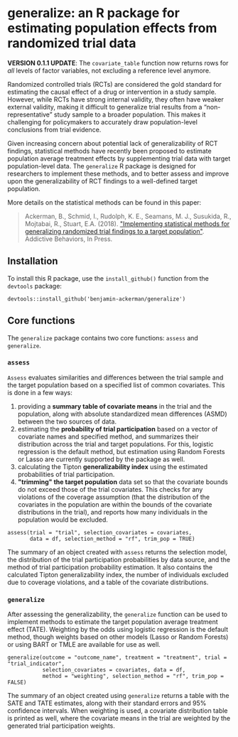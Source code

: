 # generalize: an R package for estimating population effects from randomized trial data

**VERSION 0.1.1 UPDATE**: The `covariate_table` function now returns rows for *all* levels of factor variables, not excluding a reference level anymore.

Randomized controlled trials (RCTs) are considered the gold standard for estimating the causal effect of a drug or intervention in a study sample. However, while RCTs have strong internal validity, they often have weaker external validity, making it difficult to generalize trial results from a “non-representative” study sample to a broader population. This makes it challenging for policymakers to accurately draw population-level conclusions from trial evidence.

Given increasing concern about potential lack of generalizability of RCT findings, statistical methods have recently been proposed to estimate population average treatment effects by supplementing trial data with target population-level data. The `generalize` R package is designed for researchers to implement these methods, and to better assess and improve upon the generalizability of RCT findings to a well-defined target population.

More details on the statistical methods can be found in this paper:

> Ackerman, B., Schmid, I., Rudolph, K. E., Seamans, M. J., Susukida, R., Mojtabai, R., Stuart,
E.A. (2018). ["Implementing statistical methods for generalizing randomized trial findings to a target population"](https://www.sciencedirect.com/science/article/abs/pii/S0306460318312309?via%3Dihub). Addictive Behaviors, In Press. 

## Installation
To install this R package, use the `install_github()` function from the `devtools` package:
```
devtools::install_github('benjamin-ackerman/generalize')
```

## Core functions
The `generalize` package contains two core functions: `assess` and `generalize`.

### `assess`
`Assess` evaluates similarities and differences between the trial sample and the target population based on a specified list of common covariates.  This is done in a few ways: 

1. providing a **summary table of covariate means** in the trial and the population, along with absolute standardized mean differences (ASMD) between the two sources of data.
2. estimating the **probability of trial participation** based on a vector of covariate names and specified method, and summarizes their distribution across the trial and target populations.  For this, logistic regression is the default method, but estimation using Random Forests or Lasso are currently supported by the package as well.
3. calculating the Tipton **generalizability index** using the estimated probabilities of trial participation. 
4. **"trimming" the target population** data set so that the covariate bounds do not exceed those of the trial covariates.  This checks for any violations of the coverage assumption (that the distribution of the covariates in the population are within the bounds of the covariate distributions in the trial), and reports how many individuals in the population would be excluded.

```
assess(trial = "trial", selection_covariates = covariates, 
       data = df, selection_method = "rf", trim_pop = TRUE)
```

The summary of an object created with `assess` returns the selection model, the distribution of the trial participation probabilities by data source, and the method of trial participation probability estimation.  It also contains the calculated Tipton generalizability index, the number of individuals excluded due to coverage violations, and a table of the covariate distributions.

### `generalize`
After assessing the generalizability, the `generalize` function can be used to implement methods to estimate the target population average treatment effect (TATE).  Weighting by the odds using logistic regression is the default method, though weights based on other models (Lasso or Random Forests) or using BART or TMLE are available for use as well.

```
generalize(outcome = "outcome_name", treatment = "treatment", trial = "trial_indicator", 
           selection_covariates = covariates, data = df, 
           method = "weighting", selection_method = "rf", trim_pop = FALSE)
```

The summary of an object created using `generalize` returns a table with the SATE and TATE estimates, along with their standard errors and 95% confidence intervals.  When weighting is used, a covariate distribution table is printed as well, where the covariate means in the trial are weighted by the generated trial participation weights.
